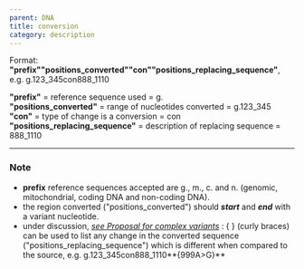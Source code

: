 ```yaml
---
parent: DNA
title: conversion
category: description
---
```


Format: **"prefix""positions_converted""con""positions_replacing_sequence"**,  e.g. g.123_345con888_1110

**"prefix"**  =  reference sequence used  =  g.<br>
**"positions_converted"**  =  range of nucleotides converted  =  g.123_345<br>
**"con"**  =  type of change is a conversion =  con<br> 
**"positions_replacing_sequence"**  =  description of replacing sequence  =  888_1110
 
---

### Note

*	**prefix** reference sequences accepted are g., m., c. and n. (genomic, mitochondrial, coding DNA and non-coding DNA).
*	the region converted ("positions_converted") should _**start**_ and _**end**_ with a variant nucleotide.
*	under discussion, [_see Proposal for complex variants_](http://www.hgvs.org/mutnomen/HGVS_extend_PT.doc)
	:	{ } (curly braces) can be used to list any change in the converted sequence ("positions_replacing_sequence") which is different when compared to the source, e.g. g.123_345con888_1110**{999A>G}**
